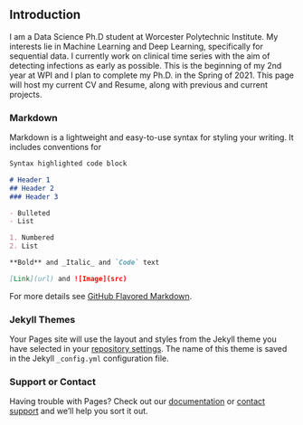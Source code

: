 ## Introduction

I am a Data Science Ph.D student at Worcester Polytechnic Institute. My interests lie in Machine Learning and Deep Learning, specifically for sequential data. I currently work on clinical time series with the aim of detecting infections as early as possible. This is the beginning of my 2nd year at WPI and I plan to complete my Ph.D. in the Spring of 2021. This page will host my current CV and Resume, along with previous and current projects.

### Markdown

Markdown is a lightweight and easy-to-use syntax for styling your writing. It includes conventions for

```markdown
Syntax highlighted code block

# Header 1
## Header 2
### Header 3

- Bulleted
- List

1. Numbered
2. List

**Bold** and _Italic_ and `Code` text

[Link](url) and ![Image](src)
```

For more details see [GitHub Flavored Markdown](https://guides.github.com/features/mastering-markdown/).

### Jekyll Themes

Your Pages site will use the layout and styles from the Jekyll theme you have selected in your [repository settings](https://github.com/Thartvigsen/thartvigsen.github.io/settings). The name of this theme is saved in the Jekyll `_config.yml` configuration file.

### Support or Contact

Having trouble with Pages? Check out our [documentation](https://help.github.com/categories/github-pages-basics/) or [contact support](https://github.com/contact) and we’ll help you sort it out.
